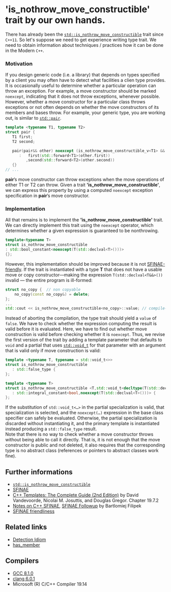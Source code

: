 # 'is_nothrow_move_constructible' trait by our own hands.
There has already been the [`std::is_nothrow_move_constructible`](https://en.cppreference.com/w/cpp/types/is_move_constructible) trait since `C++11`. 
So let's suppose we need to get experience writing type trait. We need to obtain information about techniques / practices how it can be done in the Modern `C++`.  
### Motivation
If you design generic code (i.e. a library) that depends on types specified by a client you may often have to detect what facilities a clien type provides. 
It is occasionally useful to determine whether a particular operation can throw an exception. 
For example, a move constructor should be marked `noexcept`, indicating that it does not throw exceptions, whenever possible. 
However, whether a move constructor for a particular class throws exceptions or not often depends on whether the move constructors of its members and bases throw. 
For example, your generic type, you are working out, is similar to [`std::pair`](https://en.cppreference.com/w/cpp/utility/pair).
```cpp
template <typename T1, typename T2>
struct pair {
   T1 first;
   T2 second;

   pair(pair&& other) noexcept (is_nothrow_move_constructible_v<T1> && is_nothrow_move_constructible_v<T2>)
      :   first(std::forward<T1>(other.first))
         ,second(std::forward<T2>(other.second))
   {}
// ...
```
__pair__’s move constructor can throw exceptions when the move operations of either T1 or T2 can throw. 
Given a trait __'is_nothrow_move_constructible'__, we can express this property by using a computed `noexcept` exception specification in __pair__’s move constructor.  
### Implementation
All that remains is to implement the __'is_nothrow_move_constructible'__ trait. 
We can directly implement this trait using the `noexcept` operator, which determines whether a given expression is guaranteed to be nonthrowing.
```cpp
template<typename T>
struct is_nothrow_move_constructible
: std::bool_constant<noexcept(T(std::declval<T>()))>
{};
```
However, this implementation should be improved because it is not [SFINAE-friendly](http://kaba.hilvi.org/pastel-1.5.0/sfinae_friendliness.htm). 
If the trait is instantiated with a type __T__ that does not have a usable move or copy constructor—making the expression `T(std::declval<T&&>())` invalid — the entire program is ill-formed:
```cpp
struct no_copy {  // non copyable
    no_copy(const no_copy&) = delete;
};
...
std::cout << is_nothrow_move_constructible<no_copy>::value; // compile-time ERROR
```
Instead of aborting the compilation, the type trait should yield a `value` of `false`. 
We have to check whether the expression computing the result is valid before it is evaluated. 
Here, we have to find out whether move construction is valid before checking whether it is `noexcept`.
Thus, we revise the first version of the trait by adding a template parameter that defaults to `void` and a partial that uses [`std::void_t`](https://en.cppreference.com/w/cpp/types/void_t) for that parameter with an argument that is valid only if move construction is valid:
```cpp
template <typename T, typename = std::void_t<>>
struct is_nothrow_move_constructible 
   : std::false_type {
};

template <typename T>
struct is_nothrow_move_constructible <T,std::void_t<decltype(T(std::declval<T>()))>> 
   : std::integral_constant<bool,noexcept(T(std::declval<T>()))> {
};
```
If the substitution of `std::void_t<…>` in the partial specialization is valid, that specialization is selected, and the `noexcept(…)` expression in the base class specifier can safely be evaluated. 
Otherwise, the partial specialization is discarded
without instantiating it, and the primary template is instantiated instead producing a `std::false_type` result.  
Note that there is no way to check whether a move constructor throws without being able to call it directly. 
That is, it is not enough that the move constructor is public and not deleted, it also requires that the corresponding type is no abstract class (references or pointers to abstract classes work fine).

## Further informations
* [`std::is_nothrow_move_constructible`](https://en.cppreference.com/w/cpp/types/is_move_constructible)
* [SFINAE](https://en.cppreference.com/w/cpp/language/sfinae)
* [C++ Templates: The Complete Guide (2nd Edition)](http://www.tmplbook.com/) by David Vandevoorde, Nicolai M. Josuttis, and Douglas Gregor. Chapter 19.7.2
* [Notes on C++ SFINAE](https://www.bfilipek.com/2016/02/notes-on-c-sfinae.html), [SFINAE Followup](https://www.bfilipek.com/2016/02/sfinae-followup.html) by Bartlomiej Filipek
* [SFINAE friendliness](http://kaba.hilvi.org/pastel-1.5.0/sfinae_friendliness.htm)

## Related links
* [Detection Idiom](../../concept%20(pceudo)/detection_idiom)
* [has_member](../../concept%20(pceudo)/has_type_member)

## Compilers
* [GCC 8.1.0](https://wandbox.org/)
* [clang 6.0.1](https://wandbox.org/)
* Microsoft (R) C/C++ Compiler 19.14 
